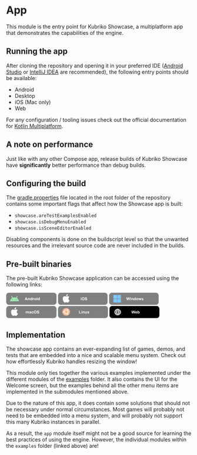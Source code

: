 # App

This module is the entry point for Kubriko Showcase, a multiplatform app that demonstrates the capabilities of the engine.

## Running the app

After cloning the repository and opening it in your preferred IDE ([Android Studio](https://developer.android.com/studio)
or [IntelliJ IDEA](https://www.jetbrains.com/idea/) are recommended), the following entry points should be available:

- Android
- Desktop
- iOS (Mac only)
- Web

For any configuration / tooling issues check out the official documentation
for [Kotlin Multiplatform](https://kotlinlang.org/docs/multiplatform-intro.html#learn-key-concepts).

## A note on performance

Just like with any other Compose app, release builds of Kubriko Showcase have **significantly** better performance than debug builds.

## Configuring the build

The [gradle.properties](https://github.com/pandulapeter/kubriko/blob/main/gradle.properties) file located in the root folder of the repository contains
some important flags that affect how the Showcase app is built:

- `showcase.areTestExamplesEnabled`
- `showcase.isDebugMenuEnabled`
- `showcase.isSceneEditorEnabled`

Disabling components is done on the buildscript level so that the unwanted resources and the irrelevant source code are never included in the builds.

## Pre-built binaries

The pre-built Kubriko Showcase application can be accessed using the following links:

[<img src="../documentation/images/badge_android_coming_soon.png" alt="Download for Android" height="33px" />](#)
[<img src="../documentation/images/badge_ios_coming_soon.png" alt="Download for iOS" height="33px" />](#)
[<img src="../documentation/images/badge_windows_coming_soon.png" alt="Download for Windows" height="33px" />](#)
[<img src="../documentation/images/badge_macos_coming_soon.png" alt="Download for macOS" height="33px" />](#)
[<img src="../documentation/images/badge_linux_coming_soon.png" alt="Download for Linux" height="33px" />](#)
[<img src="../documentation/images/badge_web.png" alt="Download for Web" height="33px" />](https://pandulapeter.github.io/kubriko/)

## Implementation

The showcase app contains an ever-expanding list of games, demos, and tests that are embedded into a nice and scalable menu system.
Check out how effortlessly Kubriko handles resizing the window!

This module only ties together the various examples implemented under the different modules of
the [examples](https://github.com/pandulapeter/kubriko/tree/main/examples) folder.
It also contains the UI for the Welcome screen, but the examples behind all the other menu items are implemented in the submodules mentioned above.

Due to the nature of this app, it does contain some solutions that should not be necessary under normal circumstances.
Most games will probably not need to be embedded into a menu system, and will probably not support this many Kubriko instances in parallel.

As a result, the `app` module itself might not be a good source for learning the best practices of using the engine.
However, the individual modules within the `examples` folder (linked above) are!